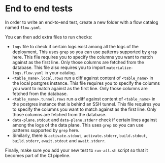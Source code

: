 # End to end tests

In order to write an end-to-end test, create a new folder with a flow catalog named `flow.yaml`.

You can then add extra files to run checks:

- `logs` file to check if certain logs exist among all the logs of the deployment, This uses `grep` so you can use patterns supported by `grep` here. This file requires you to specify the columns you want to match against as the first line. Only those columns are fetched from the database. This file also requires you to import `materialize-logs.flow.yaml` in your catalog.
- `<table_name>.local.rows` run a diff against content of `<table_name>` in the local postgres instance. This file requires you to specify the columns you want to match against as the first line. Only those columns are fetched from the database.
- `<table_name>.tunnel.rows` run a diff against content of `<table_name>` in the postgres instance that is behind an SSH tunnel. This file requires you to specify the columns you want to match against as the first line. Only those columns are fetched from the database.
- `data-plane.stdout` and `data-plane.stderr` check if certain lines against among the logs of the data plane. This uses `grep` so you can use patterns supported by `grep` here.
- Similarly, there is `activate.stdout`, `activate.stderr`, `build.stdout`, `build.stderr`, `await.stdout` and `await.stderr`.


Finally, make sure you add your new test to `run-all.sh` script so that it becomes part of the CI pipeline.
